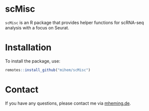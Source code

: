 # scMisc
<!-- badges: start -->
  <!-- [![R-CMD-check](https://github.com/mihem/CSFAtlasTools/actions/workflows/R-CMD-check.yaml/badge.svg)](https://github.com/mihem/CSFAtlasTools/actions/workflows/R-CMD-check.yaml)
[![codecov](https://codecov.io/github/mihem/CSFAtlasTools/graph/badge.svg)](https://codecov.io/github/mihem/CSFAtlasTools) -->
  <!-- badges: end -->

`scMisc` is an R package that provides helper functions for scRNA-seq analysis with a focus on Seurat.

# Installation

To install the package, use:

```R
remotes::install_github("mihem/scMisc")
```

# Contact
If you have any questions, please contact me via [mheming.de](https://osmzhlab.uni-muenster.de/mheming/#contact).